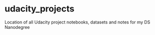 # udacity_projects
Location of all Udacity project notebooks, datasets and notes for my DS Nanodegree
